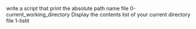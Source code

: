 write a script that print the absolute path name file 0-current_working_directory
Display the contents list of your current directory file 1-listit

